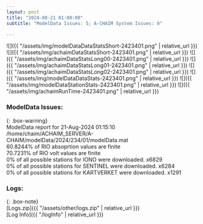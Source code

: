 ```yaml
---
layout: post
title: "2024-08-21 01:00:00"
subtitle: "ModelData Issues: 5; A-CHAIM System Issues: 0"

---
```


![]({{ "/assets/img/modelDataDataStatsShort-2423401.png" | relative_url }})
![]({{ "/assets/img/achaimDataStatsShort-2423401.png" | relative_url }})
![]({{ "/assets/img/achaimDataStatsLong00-2423401.png" | relative_url }})
![]({{ "/assets/img/achaimDataStatsLong01-2423401.png" | relative_url }})
![]({{ "/assets/img/achaimDataStatsLong02-2423401.png" | relative_url }})
![]({{ "/assets/img/modelDataDataStats-2423401.png" | relative_url }})
![]({{ "/assets/img/modelDataStationStats-2423401.png" | relative_url }})
![]({{ "/assets/img/achaimRunTime-2423401.png" | relative_url }})


### ModelData Issues:  
  
{: .box-warning}  
 ModelData report for 21-Aug-2024 01:15:10   
 /home/chaim/ACHAIM_SERVER/A-CHAIM/modelData/2024/234/01/modelData.mat   
 60.8244% of RIO absoprtion values are finite   
 70.7231% of RIO volt values are finite   
 0% of all possible stations for IONO were downloaded. x6829   
 0% of all possible stations for SENTINEL were downloaded. x6284   
 0% of all possible stations for KARTVERKET were downloaded. x1291   
  


### Logs:  
  
{: .box-note}  
[Logs.zip]({{ "/assets/other/logs.zip" | relative_url }})  
[Log Info]({{ "/logInfo" | relative_url }})  
